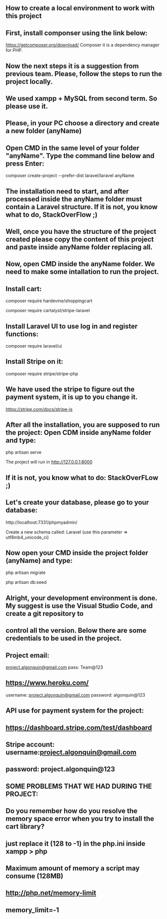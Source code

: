 ## How to create a local environment to work with this project
## First, install componser using the link below:
https://getcomposer.org/download/
Composer it is a dependency manager for PHP.


## Now the next steps it is a suggestion from previous team. Please, follow the steps to run the project locally.
## We used xampp + MySQL from second term. So please use it.
##
## Please, in your PC choose a directory and create a new folder (anyName)
## Open CMD in the same level of your folder "anyName". Type the command line below and press Enter:
composer create-project --prefer-dist laravel/laravel anyName

## The installation need to start, and after processed inside the anyName folder must contain a Laravel structure. If it is not, you know what to do, StackOverFlow ;)

## Well, once you have the structure of the project created please copy the content of this project and paste inside anyName folder replacing all.

## Now, open CMD inside the anyName folder. We need to make some intallation to run the project.
## Install cart:
composer require hardevine/shoppingcart

composer require cartalyst/stripe-laravel

## Install Laravel UI to use log in and register functions:
composer require laravel/ui

## Install Stripe on it:
composer require stripe/stripe-php

## We have used the stripe to figure out the payment system, it is up to you change it.
https://stripe.com/docs/stripe-js

## After all the installation, you are supposed to run the project: Open CDM inside anyName folder and type:
php artisan serve

The project will run in http://127.0.0.1:8000

## If it is not, you know what to do: StackOverFLow ;)

## Let's create your database, please go to your database: 
http://localhost:7331/phpmyadmin/

Create a new schema called: Laravel (use this parameter => utf8mb4_unicode_ci)

## Now open your CMD inside the project folder (anyName) and type:
php artisan migrate

php artisan db:seed

## Alright, your development environment is done. My suggest is use the Visual Studio Code, and create a git repository to 
## control all the version. Below there are some credentials to be used in the project.

## Project email:
project.algonquin@gmail.com
pass: Team@123

## https://www.heroku.com/
username: project.algonquin@gmail.com
password: algonquin@123

## API use for payment system for the project: 
## https://dashboard.stripe.com/test/dashboard
## Stripe account: username:project.algonquin@gmail.com
## password: project.algonquin@123

## SOME PROBLEMS THAT WE HAD DURING THE PROJECT:
## Do you remember how do you resolve the memory space error when you try to install the cart library?
## just replace it (128 to -1) in the php.ini inside xampp > php
## Maximum amount of memory a script may consume (128MB)
## http://php.net/memory-limit
## memory_limit=-1
